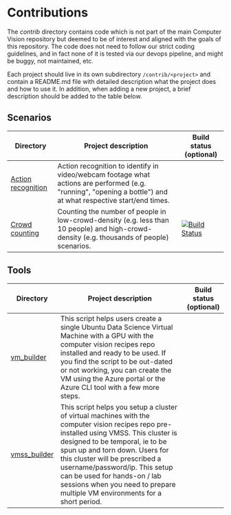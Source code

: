 # Contributions

The *contrib* directory contains code which is not part of the main Computer Vision repository but deemed to be of interest and aligned with the goals of this repository. The code does not need to follow our strict coding guidelines, and in fact none of it is tested via our devops pipeline, and might be buggy, not maintained, etc.

Each project should live in its own subdirectory ```/contrib/<project>``` and contain a README.md file with detailed description what the project does and how to use it. In addition, when adding a new project, a brief description should be added to the table below.


## Scenarios
| Directory | Project description | Build status (optional) |
|---|---|---|
| [Action recognition](action_recognition) | Action recognition to identify in video/webcam footage what actions are performed (e.g. "running", "opening a bottle") and at what respective start/end times.| |
| [Crowd counting](crowd_counting) | Counting the number of people in low-crowd-density (e.g. less than 10 people) and high-crowd-density (e.g. thousands of people) scenarios. | [![Build Status](https://dev.azure.com/team-sharat/crowd-counting/_apis/build/status/lixzhang.cnt?branchName=lixzhang%2Fsubmodule-rev3)](https://dev.azure.com/team-sharat/crowd-counting/_build/latest?definitionId=49&branchName=lixzhang%2Fsubmodule-rev3)|

## Tools
| Directory | Project description | Build status (optional) |
|---|---|---|
| [vm_builder](vm_builder) | This script helps users create a single Ubuntu Data Science Virtual Machine with a GPU with the computer vision recipes repo installed and ready to be used. If you find the script to be out-dated or not working, you can create the VM using the Azure portal or the Azure CLI tool with a few more steps. | |
| [vmss_builder](vmss_builder) | This script helps you setup a cluster of virtual machines with the computer vision recipes repo pre-installed using VMSS. This cluster is designed to be temporal, ie to be spun up and torn down. Users for this cluster will be prescribed a username/password/ip. This setup can be used for hands-on / lab sessions when you need to prepare multiple VM environments for a short period.|
